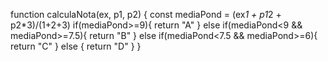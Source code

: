 function calculaNota(ex, p1, p2) {
  const mediaPond = (ex*1 + p1*2 + p2*3)/(1+2+3)
  if(mediaPond>=9){
    return "A"
  } else if(mediaPond<9 && mediaPond>=7.5){
    return "B"
  } else if(mediaPond<7.5 && mediaPond>=6){
    return "C"
  } else {
    return "D"
  }
}